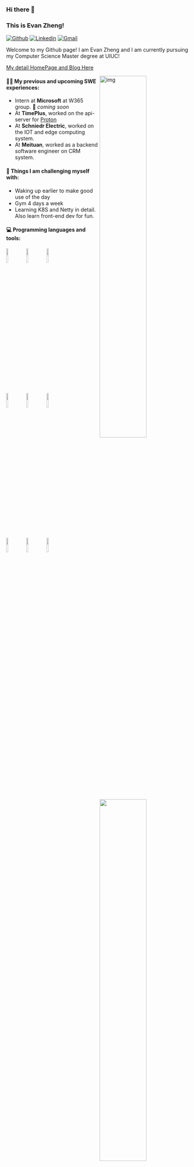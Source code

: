 ### Hi there 👋 
### This is Evan Zheng!

[![Github](https://img.shields.io/badge/-Github-000?style=flat&logo=Github&logoColor=white)](https://github.com/principleZheng)
[![Linkedin](https://img.shields.io/badge/-LinkedIn-blue?style=flat&logo=Linkedin&logoColor=white)](https://www.linkedin.com/in/yuanze/)
[![Gmail](https://img.shields.io/badge/-Gmail-c14438?style=flat&logo=Gmail&logoColor=white)](mailto:evanzheng0077@gmail.com)

Welcome to my Github page! I am Evan Zheng and I am currently pursuing my Computer Science Master degree at UIUC!  

[My detail HomePage and Blog Here](https://principlezheng.github.io/)

<img align="right" alt="img" src="./pic/3.png" width="50%" height="auto" />


#### 👨‍💻 My previous and upcoming SWE experiences: 
- Intern at **Microsoft** at W365 group. 🚀 *coming soon*
- At **TimePlus**, worked on the api-server for [Proton](https://github.com/timeplus-io/proton)
- At **Schniedr Electric**, worked on the IOT and edge computing system.
- At **Meituan**, worked as a backend software engineer on CRM system.

#### :muscle: Things I am challenging myself with:
- Waking up earlier to make good use of the day
- Gym 4 days a week
- Learning K8S and Netty in detail. Also learn front-end dev for fun.

#### :computer: Programming languages and tools: 
<p>
	<img width="50%" align="right" src="https://github-readme-stats.vercel.app/api?username=principleZheng&show_icons=true&hide_border=true" />

<code><img width="10%" src="https://www.vectorlogo.zone/logos/java/java-ar21.svg"></code>
<code><img width="10%" src="https://www.vectorlogo.zone/logos/python/python-ar21.svg"></code>
<code><img width="10%" src="https://www.vectorlogo.zone/logos/golang/golang-ar21.svg"></code>
<br />
<code><img width="10%" src="https://www.vectorlogo.zone/logos/springio/springio-ar21.svg"></code>
<code><img width="10%" src="https://www.vectorlogo.zone/logos/mysql/mysql-ar21.svg"></code>
<code><img width="10%" src="https://www.vectorlogo.zone/logos/mongodb/mongodb-ar21.svg"></code>
<br />
<code><img width="10%" src="https://www.vectorlogo.zone/logos/apache_kafka/apache_kafka-ar21.svg"></code>
<code><img width="10%" src="https://www.vectorlogo.zone/logos/apache_hadoop/apache_hadoop-ar21.svg"></code>
<code><img width="10%" src="https://www.vectorlogo.zone/logos/kubernetes/kubernetes-ar21.svg"></code>
</p>
